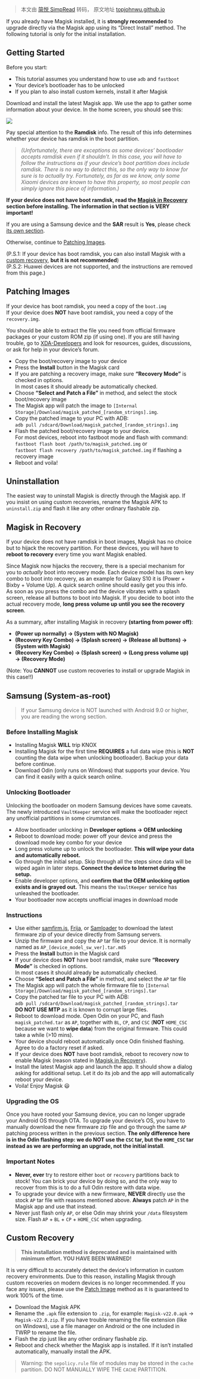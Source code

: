 > 本文由 [简悦 SimpRead](http://ksria.com/simpread/) 转码， 原文地址 [topjohnwu.github.io](https://topjohnwu.github.io/Magisk/install.html)

If you already have Magisk installed, it is **strongly recommended** to upgrade directly via the Magisk app using its “Direct Install” method. The following tutorial is only for the initial installation.

Getting Started[](#getting-started)
-----------------------------------

Before you start:

*   This tutorial assumes you understand how to use `adb` and `fastboot`
*   Your device’s bootloader has to be unlocked
*   If you plan to also install custom kernels, install it after Magisk

Download and install the latest Magisk app. We use the app to gather some information about your device. In the home screen, you should see this:

![](https://topjohnwu.github.io/Magisk/images/device_info.png)

Pay special attention to the **Ramdisk** info. The result of this info determines whether your device has ramdisk in the boot partition.

> _(Unfortunately, there are exceptions as some devices’ bootloader accepts ramdisk even if it shouldn’t. In this case, you will have to follow the instructions as if your device’s boot partition does include ramdisk. There is no way to detect this, so the only way to know for sure is to actually try. Fortunately, as far as we know, only some Xiaomi devices are known to have this property, so most people can simply ignore this piece of information.)_

**If your device does not have boot ramdisk, read the [Magisk in Recovery](#magisk-in-recovery) section before installing. The information in that section is VERY important!**

If you are using a Samsung device and the **SAR** result is **Yes**, please check [its own section](#samsung-system-as-root).

Otherwise, continue to [Patching Images](#patching-images).

(P.S.1: If your device has boot ramdisk, you can also install Magisk with a [custom recovery](#custom-recovery), **but it is not recommended**)  
(P.S.2: Huawei devices are not supported, and the instructions are removed from this page.)

Patching Images[](#patching-images)
-----------------------------------

If your device has boot ramdisk, you need a copy of the `boot.img`  
If your device does **NOT** have boot ramdisk, you need a copy of the `recovery.img`.

You should be able to extract the file you need from official firmware packages or your custom ROM zip (if using one). If you are still having trouble, go to [XDA-Developers](https://forum.xda-developers.com/) and look for resources, guides, discussions, or ask for help in your device’s forum.

*   Copy the boot/recovery image to your device
*   Press the **Install** button in the Magisk card
*   If you are patching a recovery image, make sure **“Recovery Mode”** is checked in options.  
    In most cases it should already be automatically checked.
*   Choose **“Select and Patch a File”** in method, and select the stock boot/recovery image
*   The Magisk app will patch the image to `[Internal Storage]/Download/magisk_patched_[random_strings].img`.
*   Copy the patched image to your PC with ADB:  
    `adb pull /sdcard/Download/magisk_patched_[random_strings].img`
*   Flash the patched boot/recovery image to your device.  
    For most devices, reboot into fastboot mode and flash with command:  
    `fastboot flash boot /path/to/magisk_patched.img` or  
    `fastboot flash recovery /path/to/magisk_patched.img` if flashing a recovery image
*   Reboot and voila!

Uninstallation[](#uninstallation)
---------------------------------

The easiest way to uninstall Magisk is directly through the Magisk app. If you insist on using custom recoveries, rename the Magisk APK to `uninstall.zip` and flash it like any other ordinary flashable zip.

Magisk in Recovery[](#magisk-in-recovery)
-----------------------------------------

If your device does not have ramdisk in boot images, Magisk has no choice but to hijack the recovery partition. For these devices, you will have to **reboot to recovery** every time you want Magisk enabled.

Since Magisk now hijacks the recovery, there is a special mechanism for you to _actually_ boot into recovery mode. Each device model has its own key combo to boot into recovery, as an example for Galaxy S10 it is (Power + Bixby + Volume Up). A quick search online should easily get you this info. As soon as you press the combo and the device vibrates with a splash screen, release all buttons to boot into Magisk. If you decide to boot into the actual recovery mode, **long press volume up until you see the recovery screen**.

As a summary, after installing Magisk in recovery **(starting from power off)**:

*   **(Power up normally) → (System with NO Magisk)**
*   **(Recovery Key Combo) → (Splash screen) → (Release all buttons) → (System with Magisk)**
*   **(Recovery Key Combo) → (Splash screen) → (Long press volume up) → (Recovery Mode)**

(Note: You **CANNOT** use custom recoveries to install or upgrade Magisk in this case!!)

Samsung (System-as-root)[](#samsung-system-as-root)
---------------------------------------------------

> If your Samsung device is NOT launched with Android 9.0 or higher, you are reading the wrong section.

### Before Installing Magisk[](#before-installing-magisk)

*   Installing Magisk **WILL** trip KNOX
*   Installing Magisk for the first time **REQUIRES** a full data wipe (this is **NOT** counting the data wipe when unlocking bootloader). Backup your data before continue.
*   Download Odin (only runs on Windows) that supports your device. You can find it easily with a quick search online.

### Unlocking Bootloader[](#unlocking-bootloader)

Unlocking the bootloader on modern Samsung devices have some caveats. The newly introduced `VaultKeeper` service will make the bootloader reject any unofficial partitions in some cirumstances.

*   Allow bootloader unlocking in **Developer options → OEM unlocking**
*   Reboot to download mode: power off your device and press the download mode key combo for your device
*   Long press volume up to unlock the bootloader. **This will wipe your data and automatically reboot.**
*   Go through the initial setup. Skip through all the steps since data will be wiped again in later steps. **Connect the device to Internet during the setup.**
*   Enable developer options, and **confirm that the OEM unlocking option exists and is grayed out.** This means the `VaultKeeper` service has unleashed the bootloader.
*   Your bootloader now accepts unofficial images in download mode

### Instructions[](#instructions)

*   Use either [samfirm.js](https://github.com/jesec/samfirm.js), [Frija](https://forum.xda-developers.com/s10-plus/how-to/tool-frija-samsung-firmware-downloader-t3910594), or [Samloader](https://forum.xda-developers.com/s10-plus/how-to/tool-samloader-samfirm-frija-replacement-t4105929) to download the latest firmware zip of your device directly from Samsung servers.
*   Unzip the firmware and copy the `AP` tar file to your device. It is normally named as `AP_[device_model_sw_ver].tar.md5`
*   Press the **Install** button in the Magisk card
*   If your device does **NOT** have boot ramdisk, make sure **“Recovery Mode”** is checked in options.  
    In most cases it should already be automatically checked.
*   Choose **“Select and Patch a File”** in method, and select the `AP` tar file
*   The Magisk app will patch the whole firmware file to `[Internal Storage]/Download/magisk_patched_[random_strings].tar`
*   Copy the patched tar file to your PC with ADB:  
    `adb pull /sdcard/Download/magisk_patched_[random_strings].tar`  
    **DO NOT USE MTP** as it is known to corrupt large files.
*   Reboot to download mode. Open Odin on your PC, and flash `magisk_patched.tar` as `AP`, together with `BL`, `CP`, and `CSC` (**NOT** `HOME_CSC` because we want to **wipe data**) from the original firmware. This could take a while (>10 mins).
*   Your device should reboot automatically once Odin finished flashing. Agree to do a factory reset if asked.
*   If your device does **NOT** have boot ramdisk, reboot to recovery now to enable Magisk (reason stated in [Magisk in Recovery](#magisk-in-recovery)).
*   Install the latest Magisk app and launch the app. It should show a dialog asking for additional setup. Let it do its job and the app will automatically reboot your device.
*   Voila! Enjoy Magisk 😃

### Upgrading the OS[](#upgrading-the-os)

Once you have rooted your Samsung device, you can no longer upgrade your Android OS through OTA. To upgrade your device’s OS, you have to manually download the new firmware zip file and go through the same `AP` patching process written in the previous section. **The only difference here is in the Odin flashing step: we do NOT use the `CSC` tar, but the `HOME_CSC` tar instead as we are performing an upgrade, not the initial install**.

### Important Notes[](#important-notes)

*   **Never, ever** try to restore either `boot` or `recovery` partitions back to stock! You can brick your device by doing so, and the only way to recover from this is to do a full Odin restore with data wipe.
*   To upgrade your device with a new firmware, **NEVER** directly use the stock `AP` tar file with reasons mentioned above. **Always** patch `AP` in the Magisk app and use that instead.
*   Never just flash only `AP`, or else Odin may shrink your `/data` filesystem size. Flash `AP` + `BL` + `CP` + `HOME_CSC` when upgrading.

Custom Recovery[](#custom-recovery)
-----------------------------------

> **This installation method is deprecated and is maintained with minimum effort. YOU HAVE BEEN WARNED!**

It is very difficult to accurately detect the device’s information in custom recovery environments. Due to this reason, installing Magisk through custom recoveries on modern devices is no longer recommended. If you face any issues, please use the [Patch Image](#patching-images) method as it is guaranteed to work 100% of the time.

*   Download the Magisk APK
*   Rename the `.apk` file extension to `.zip`, for example: `Magisk-v22.0.apk` → `Magisk-v22.0.zip`. If you have trouble renaming the file extension (like on Windows), use a file manager on Android or the one included in TWRP to rename the file.
*   Flash the zip just like any other ordinary flashable zip.
*   Reboot and check whether the Magisk app is installed. If it isn’t installed automatically, manually install the APK.

> Warning: the `sepolicy.rule` file of modules may be stored in the `cache` partition. DO NOT MANUALLY WIPE THE `CACHE` PARTITION.